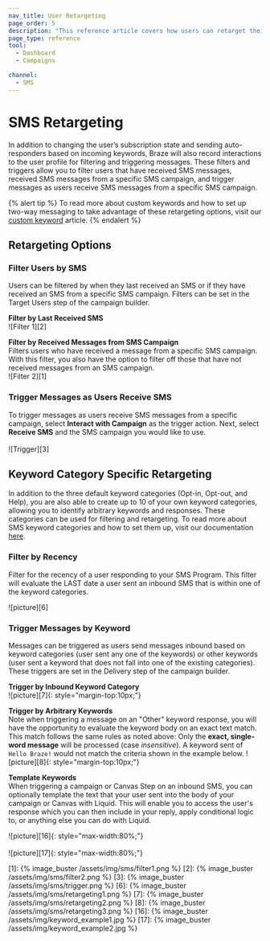 ```yaml
---
nav_title: User Retargeting
page_order: 5
description: "This reference article covers how users can retarget their messages by users SMS interactions."
page_type: reference
tool:
  - Dashboard
  - Campaigns

channel:
  - SMS
---
```


# SMS Retargeting

In addition to changing the user’s subscription state and sending auto-responders based on incoming keywords, Braze will also record interactions to the user profile for filtering and triggering messages. These filters and triggers allow you to filter users that have received SMS messages, received SMS messages from a specific SMS campaign, and trigger messages as users receive SMS messages from a specific SMS campaign. 

{% alert tip %}
To read more about custom keywords and how to set up two-way messaging to take advantage of these retargeting options, visit our [custom keyword]({{site.baseurl}}/user_guide/message_building_by_channel/sms/keywords/keyword_handling/) article.
{% endalert %}  

## Retargeting Options

### Filter Users by SMS
Users can be filtered by when they last received an SMS or if they have received an SMS from a specific SMS campaign. Filters can be set in the Target Users step of the campaign builder. 

__Filter by Last Received SMS__<br>
![Filter 1][2]

__Filter by Received Messages from SMS Campaign__<br>
Filters users who have received a message from a specific SMS campaign. With this filter, you also have the option to filter off those that have not received messages from an SMS campaign. <br>
![Filter 2][1]

### Trigger Messages as Users Receive SMS
To trigger messages as users receive SMS messages from a specific campaign, select __Interact with Campaign__ as the trigger action. Next, select __Receive SMS__ and the SMS campaign you would like to use. <br><br>
![Trigger][3]

## Keyword Category Specific Retargeting

In addition to the three default keyword categories (Opt-in, Opt-out, and Help), you are also able to create up to 10 of your own keyword categories, allowing you to identify arbitrary keywords and responses. These categories can be used for filtering and retargeting. To read more about SMS keyword categories and how to set them up, visit our documentation [here]({{site.baseurl}}/user_guide/message_building_by_channel/sms/campaign/retargeting/). 

### Filter by Recency

Filter for the recency of a user responding to your SMS Program. This filter will evaluate the LAST date a user sent an inbound SMS that is within one of the keyword categories. 

![picture][6]

### Trigger Messages by Keyword

Messages can be triggered as users send messages inbound based on keyword categories (user sent any one of the keywords) or other keywords (user sent a keyword that does not fall into one of the existing categories). These triggers are set in the Delivery step of the campaign builder.

__Trigger by Inbound Keyword Category__<br>
![picture][7]{: style="margin-top:10px;"}

__Trigger by Arbitrary Keywords__<br>
Note when triggering a message on an "Other" keyword response, you will have the opportunity to evaluate the keyword body on an exact text match. This match follows the same rules as noted above: Only the __exact, single-word message__ will be processed (case _insensitive_). A keyword sent of `Hello Braze!` would not match the criteria shown in the example below. 
![picture][8]{: style="margin-top:10px;"}

__Template Keywords__<br>
When triggering a campaign or Canvas Step on an inbound SMS, you can optionally template the text that your user sent into the body of your campaign or Canvas with Liquid. This will enable you to access the user's response which you can then include in your reply, apply conditional logic to, or anything else you can do with Liquid. 

![picture][16]{: style="max-width:80%;"}
<br><br>
![picture][17]{: style="max-width:80%;"}

[1]: {% image_buster /assets/img/sms/filter1.png %}
[2]: {% image_buster /assets/img/sms/filter2.png %}
[3]: {% image_buster /assets/img/sms/trigger.png %} 
[6]: {% image_buster /assets/img/sms/retargeting1.png %}
[7]: {% image_buster /assets/img/sms/retargeting2.png %}
[8]: {% image_buster /assets/img/sms/retargeting3.png %}
[16]: {% image_buster /assets/img/keyword_example1.jpg %}
[17]: {% image_buster /assets/img/keyword_example2.jpg %}